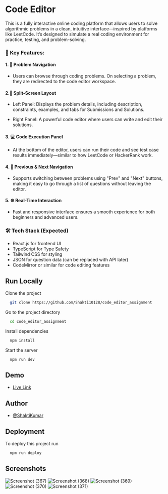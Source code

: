 
# Code Editor

This is a fully interactive online coding platform that allows users to solve algorithmic problems in a clean, intuitive interface—inspired by platforms like LeetCode. It’s designed to simulate a real coding environment for practice, testing, and problem-solving.

### 🔹 Key Features:
#### 1. 🧠 Problem Navigation
- Users can browse through coding problems. On selecting a problem, they are redirected to the code editor workspace.

#### 2.📄 Split-Screen Layout

- Left Panel: Displays the problem details, including description, constraints, examples, and tabs for Submissions and Solutions.

- Right Panel: A powerful code editor where users can write and edit their solutions.

#### 3. 💻 Code Execution Panel
- At the bottom of the editor, users can run their code and see test case results immediately—similar to how LeetCode or HackerRank work.

#### 4. 🔄 Previous & Next Navigation
- Supports switching between problems using "Prev" and "Next" buttons, making it easy to go through a list of questions without leaving the editor.

#### 5. ⚙️ Real-Time Interaction
- Fast and responsive interface ensures a smooth experience for both beginners and advanced users.

### 🛠️ Tech Stack (Expected)
- React.js for frontend UI
- TypeScript for Type Safety
- Tailwind CSS for styling
- JSON for question data (can be replaced with API later)
- CodeMirror or similar for code editing features
## Run Locally

Clone the project

```bash
  git clone https://github.com/Shakti10128/code_editor_assignment
```

Go to the project directory

```bash
  cd code_editor_assignment
```

Install dependencies

```bash
  npm install
```

Start the server

```bash
  npm run dev
```


## Demo

- [Live Link](https://code-editor-assignment.vercel.app/)


## Author

- [@ShaktiKumar](https://github.com/Shakti10128)


## Deployment

To deploy this project run

```bash
  npm run deploy
```


## Screenshots
![Screenshot (367)](https://github.com/user-attachments/assets/d44125dd-c088-4c6d-9c0c-3108d35a6142)
![Screenshot (368)](https://github.com/user-attachments/assets/7fc3e212-10e4-40d2-adc7-99ce88a24d7f)
![Screenshot (369)](https://github.com/user-attachments/assets/229b4994-e730-4e20-96cb-66f1272bb221)
![Screenshot (370)](https://github.com/user-attachments/assets/46931f75-fe65-401e-8d9c-8b24ac12463f)
![Screenshot (371)](https://github.com/user-attachments/assets/06f17423-775a-49ee-9925-1ab59770507f)
